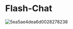 # Flash-Chat

![5ea5ae4dea6d0028278238](https://user-images.githubusercontent.com/30404856/80312702-7c9cfb00-8808-11ea-9a25-b6d580fcabfd.gif)
